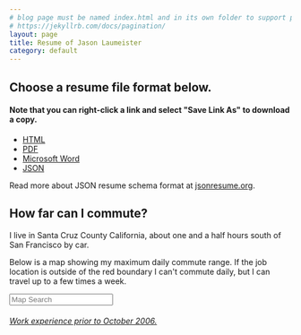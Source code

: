 ```yaml
---
# blog page must be named index.html and in its own folder to support pagination
# https://jekyllrb.com/docs/pagination/
layout: page
title: Resume of Jason Laumeister
category: default
---
```

## Choose a resume file format below.
#### Note that you can right-click a link and select "Save Link As" to download a copy.

* [HTML](resume-jason-laumeister.html)
* [PDF](resume-jason-laumeister.pdf)
* [Microsoft Word](resume-jason-laumeister.doc)
* [JSON](resume-jason-laumeister.json)

Read more about JSON resume schema format at [jsonresume.org](https://jsonresume.org/schema/).

## How far can I commute?

I live in Santa Cruz County California, about one and a half hours south of San Francisco by car.

Below is a map showing my maximum daily commute range. If the job location is outside of the red boundary I can't commute daily, but I can travel up to a few times a week.

<input id="map-search" class="controls" type="text" placeholder="Map Search">
<div id="map"></div>

###### [Work experience prior to October 2006.](resume-full/index.html)